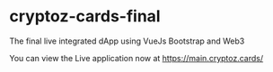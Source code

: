 # cryptoz-cards-final

The final live integrated dApp using VueJs Bootstrap and Web3

You can view the Live application now at https://main.cryptoz.cards/

